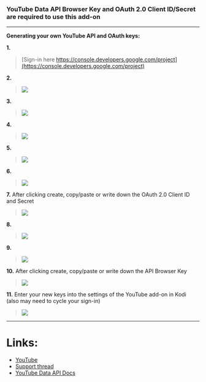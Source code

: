 ### YouTube Data API Browser Key and OAuth 2.0 Client ID/Secret are required to use this add-on
___

**Generating your own YouTube API and OAuth keys:**

**1.**
> [Sign-in here https://console.developers.google.com/project](https://console.developers.google.com/project)

**2.**

> ![](http://i.imgur.com/Bg2ob48.png)

**3.**

> ![](http://i.imgur.com/Iriw5T5.png)

**4.**

> ![](http://i.imgur.com/pdRIYaE.png)

**5.**

> ![](http://i.imgur.com/oZurYwE.png)

**6.**

> ![](http://i.imgur.com/Ga2BNNw.png)

**7.**  After clicking create, copy/paste or write down the OAuth 2.0 Client ID and Secret

> ![](http://i.imgur.com/kEsCaUS.png)

**8.**

> ![](http://i.imgur.com/362Z42Q.png)

**9.**

> ![](http://i.imgur.com/9fgRIc5.png)

**10.**  After clicking create, copy/paste or write down the API Browser Key

> ![](http://i.imgur.com/dPqnuQc.png)

**11.**  Enter your new keys into the settings of the YouTube add-on in Kodi (also may need to cycle your sign-in)

> ![](http://i.imgur.com/tYZxiJ4.png)

___
# **Links:**
* [YouTube](http://www.youtube.com)
* [Support thread](http://forum.kodi.tv/showthread.php?tid=200735)
* [YouTube Data API Docs](https://developers.google.com/youtube/v3/docs/)
